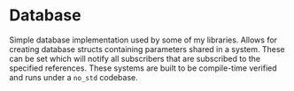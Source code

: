 # Database

Simple database implementation used by some of my libraries. Allows for
creating database structs containing parameters shared in a system. These can be
set which will notify all subscribers that are subscribed to the specified references.
These systems are built to be compile-time verified and runs under a `no_std` codebase.

